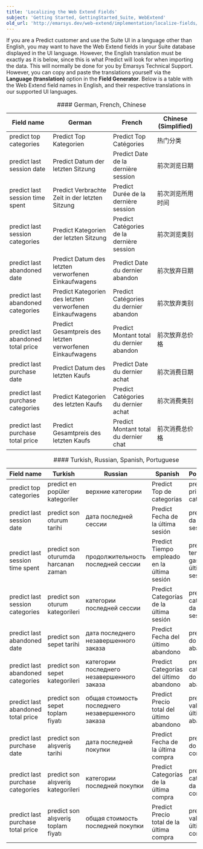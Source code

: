 ```yaml
---
title: 'Localizing the Web Extend Fields'
subject: 'Getting Started, GettingStarted_Suite, WebExtend'
old_url: 'http://emarsys.dev/web-extend/implementation/localize-fields/'
---
```


If you are a Predict customer and use the Suite UI in a language other than English, you may want to have the Web Extend fields in your Suite database displayed in the UI language. However, the English translation must be exactly as it is below, since this is what Predict will look for when importing the data. This will normally be done for you by Emarsys Technical Support. However, you can copy and paste the translations yourself via the **Language (translation)** option in the **Field Generator**. Below is a table with the Web Extend field names in English, and their respective translations in our supported UI languages.

<table border="0" class="wikitable" style="width: 100%;"><caption>#### German, French, Chinese

 </caption> <thead><tr><th>Field name</th> <th>German</th> <th>French</th> <th>Chinese (Simplified)</th> </tr></thead><tbody><tr><td>predict top categories</td> <td>Predict Top Kategorien</td> <td>Predict Top Catégories</td> <td>热门分类</td> </tr><tr><td>predict last session date</td> <td>Predict Datum der letzten Sitzung</td> <td>Predict Date de la dernière session</td> <td>前次浏览日期</td> </tr><tr><td>predict last session time spent</td> <td>Predict Verbrachte Zeit in der letzten Sitzung</td> <td>Predict Durée de la dernière session</td> <td>前次浏览所用时间</td> </tr><tr><td>predict last session categories</td> <td>Predict Kategorien der letzten Sitzung</td> <td>Predict Catégories de la dernière session</td> <td>前次浏览类别</td> </tr><tr><td>predict last abandoned date</td> <td>Predict Datum des letzten verworfenen Einkaufwagens</td> <td>Predict Date du dernier abandon</td> <td>前次放弃日期</td> </tr><tr><td>predict last abandoned categories</td> <td>Predict Kategorien des letzten verworfenen Einkaufwagens</td> <td>Predict Catégories du dernier abandon</td> <td>前次放弃类别</td> </tr><tr><td>predict last abandoned total price</td> <td>Predict Gesamtpreis des letzten verworfenen Einkaufwagens</td> <td>Predict Montant total du dernier abandon</td> <td>前次放弃总价格</td> </tr><tr><td>predict last purchase date</td> <td>Predict Datum des letzten Kaufs</td> <td>Predict Date du dernier achat</td> <td>前次消费日期</td> </tr><tr><td>predict last purchase categories</td> <td>Predict Kategorien des letzten Kaufs</td> <td>Predict Catégories du dernier achat</td> <td>前次消费类别</td> </tr><tr><td>predict last purchase total price</td> <td>Predict Gesamtpreis des letzten Kaufs</td> <td>Predict Montant total du dernier chat</td> <td>前次消费总价格</td> </tr></tbody></table><table border="0" class="wikitable" style="width: 100%;"><caption>#### Turkish, Russian, Spanish, Portuguese

 </caption> <thead><tr><th>Field name</th> <th>Turkish</th> <th>Russian</th> <th>Spanish</th> <th>Portuguese</th> </tr></thead><tbody><tr><td>predict top categories</td> <td>predict en popüler kategoriler</td> <td>верхние категории</td> <td>Predict Top de categorías</td> <td>predict principais categorias</td> </tr><tr><td>predict last session date</td> <td>predict son oturum tarihi</td> <td>дата последней сессии</td> <td>Predict Fecha de la última sesión</td> <td>predict data da última sessão</td> </tr><tr><td>predict last session time spent</td> <td>predict son oturumda harcanan zaman</td> <td>продолжительность последней сессии</td> <td>Predict Tiempo empleado en la última sesión</td> <td>predict tempo gasto na última sessão</td> </tr><tr><td>predict last session categories</td> <td>predict son oturum kategorileri</td> <td>категории последней сессии</td> <td>Predict Categorías de la última sesión</td> <td>predict categorias da última sessão</td> </tr><tr><td>predict last abandoned date</td> <td>predict son sepet tarihi</td> <td>дата последнего незавершенного заказа</td> <td>Predict Fecha del último abandono</td> <td>predict data do último abandono</td> </tr><tr><td>predict last abandoned categories</td> <td>predict son sepet kategorileri</td> <td>категории последнего незавершенного заказа</td> <td>Predict Categorías del último abandono</td> <td>predict categorias do último abandono</td> </tr><tr><td>predict last abandoned total price</td> <td>predict son sepet toplam fiyatı</td> <td>общая стоимость последнего незавершенного заказа</td> <td>Predict Precio total del último abandono</td> <td>predict valor do último abandono</td> </tr><tr><td>predict last purchase date</td> <td>predict son alışveriş tarihi</td> <td>дата последней покупки</td> <td>Predict Fecha de la última compra</td> <td>predict data do última compra</td> </tr><tr><td>predict last purchase categories</td> <td>predict son alışveriş kategorileri</td> <td>категории последней покупки</td> <td>Predict Categorías de la última compra</td> <td>predict categorias da última compra</td> </tr><tr><td>predict last purchase total price</td> <td>predict son alışveriş toplam fiyatı</td> <td>общая стоимость последней покупки</td> <td>Predict Precio total de la última compra</td> <td>predict valor da última compra</td></tr></tbody></table>